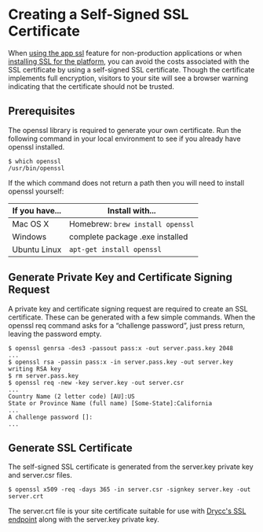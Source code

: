 # Creating a Self-Signed SSL Certificate

When [using the app ssl][app ssl] feature for non-production applications or when [installing SSL for the platform][platform ssl], you can avoid the costs associated with the SSL certificate by using a self-signed SSL certificate. Though the certificate implements full encryption, visitors to your site will see a browser warning indicating that the certificate should not be trusted.

## Prerequisites

The openssl library is required to generate your own certificate. Run the following command in your local environment to see if you already have openssl installed.

    $ which openssl
    /usr/bin/openssl

If the which command does not return a path then you will need to install openssl yourself:

If you have... | Install with...
---------------|------------------------
Mac OS X       | Homebrew: `brew install openssl`
Windows        | complete package .exe installed
Ubuntu Linux   | `apt-get install openssl`

## Generate Private Key and Certificate Signing Request

A private key and certificate signing request are required to create an SSL certificate. These can be generated with a few simple commands. When the openssl req command asks for a “challenge password”, just press return, leaving the password empty.

    $ openssl genrsa -des3 -passout pass:x -out server.pass.key 2048
    ...
    $ openssl rsa -passin pass:x -in server.pass.key -out server.key
    writing RSA key
    $ rm server.pass.key
    $ openssl req -new -key server.key -out server.csr
    ...
    Country Name (2 letter code) [AU]:US
    State or Province Name (full name) [Some-State]:California
    ...
    A challenge password []:
    ...

## Generate SSL Certificate

The self-signed SSL certificate is generated from the server.key private key and server.csr files.

    $ openssl x509 -req -days 365 -in server.csr -signkey server.key -out server.crt

The server.crt file is your site certificate suitable for use with [Drycc's SSL endpoint][app ssl] along with the server.key private key.

[app ssl]: ../applications/ssl-certificates.md
[platform ssl]: https://kubernetes.io/docs/concepts/services-networking/ingress/
